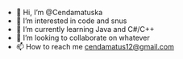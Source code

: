 - 👋 Hi, I’m @Cendamatuska
- 👀 I’m interested in code and snus
- 🌱 I’m currently learning Java and C#/C++
- 💞️ I’m looking to collaborate on whatever
- 📫 How to reach me cendamatus12@gmail.com

<!---
Cendamatuska/Cendamatuska is a ✨ special ✨ repository because its `README.md` (this file) appears on your GitHub profile.
You can click the Preview link to take a look at your changes.
--->
